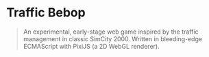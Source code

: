 # Traffic Bebop

> An experimental, early-stage web game inspired by the traffic management in classic SimCity 2000. Written in bleeding-edge ECMAScript with PixiJS (a 2D WebGL renderer).

